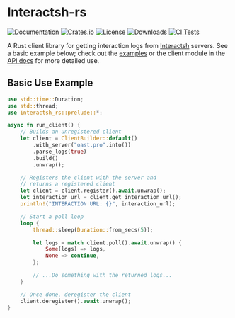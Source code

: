 # Interactsh-rs

[![Documentation](https://docs.rs/interactsh-rs/badge.svg)](https://docs.rs/interactsh-rs)
[![Crates.io](https://img.shields.io/crates/v/interactsh-rs.svg)](https://crates.io/crates/interactsh-rs)
[![License](https://img.shields.io/crates/l/interactsh-rs.svg)](https://github.com/pyroraptor07/interactsh-rs)
[![Downloads](https://img.shields.io/crates/d/interactsh-rs.svg)](https://crates.io/crates/interactsh-rs)
[![CI Tests](https://github.com/pyroraptor07/interactsh-rs/actions/workflows/main.yml/badge.svg?branch=main)](https://github.com/pyroraptor07/interactsh-rs/actions/workflows/main.yml)

A Rust client library for getting interaction logs from [Interactsh](https://github.com/projectdiscovery/interactsh) servers. See a basic example below; check out the [examples](https://github.com/pyroraptor07/interactsh-rs/tree/main/examples) or the client module in the [API docs](https://docs.rs/interactsh-rs/latest/interactsh_rs/client/index.html) for more detailed use.

## Basic Use Example
```rust
use std::time::Duration;
use std::thread;
use interactsh_rs::prelude::*;

async fn run_client() {
    // Builds an unregistered client
    let client = ClientBuilder::default()
        .with_server("oast.pro".into())
        .parse_logs(true)
        .build()
        .unwrap();

    // Registers the client with the server and
    // returns a registered client
    let client = client.register().await.unwrap();
    let interaction_url = client.get_interaction_url();
    println!("INTERACTION URL: {}", interaction_url);

    // Start a poll loop
    loop {
        thread::sleep(Duration::from_secs(5));

        let logs = match client.poll().await.unwrap() {
            Some(logs) => logs,
            None => continue,
        };

        // ...Do something with the returned logs...
    }

    // Once done, deregister the client
    client.deregister().await.unwrap();
}
```
